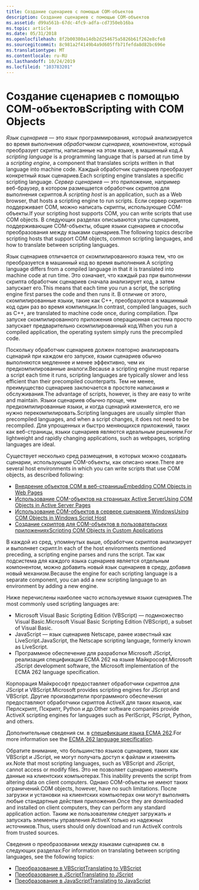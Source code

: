 ```yaml
---
title: Создание сценариев с помощью COM-объектов
description: Создание сценариев с помощью COM-объектов
ms.assetid: d99a561b-67dc-4fc9-adfa-cd7350eb16ba
ms.topic: article
ms.date: 05/31/2018
ms.openlocfilehash: 8f2b00380a14db2d254675a5826b61f262e8cfe8
ms.sourcegitcommit: 8c981a2f4149b4a9d605ffb71fefda8d82bc696e
ms.translationtype: MT
ms.contentlocale: ru-RU
ms.lasthandoff: 10/24/2019
ms.locfileid: "103783201"
---
```

# <a name="scripting-with-com-objects"></a><span data-ttu-id="bceb3-103">Создание сценариев с помощью COM-объектов</span><span class="sxs-lookup"><span data-stu-id="bceb3-103">Scripting with COM Objects</span></span>

<span data-ttu-id="bceb3-104">*Язык сценариев* — это язык программирования, который анализируется во время выполнения *обработчиком сценариев*, компонентом, который преобразует скрипты, написанные на этом языке, в машинный код.</span><span class="sxs-lookup"><span data-stu-id="bceb3-104">A *scripting language* is a programming language that is parsed at run time by a *scripting engine*, a component that translates scripts written in that language into machine code.</span></span> <span data-ttu-id="bceb3-105">Каждый обработчик сценариев преобразует конкретный язык сценариев.</span><span class="sxs-lookup"><span data-stu-id="bceb3-105">Each scripting engine translates a specific scripting language.</span></span> <span data-ttu-id="bceb3-106">*Сервер сценариев* — это приложение, например веб-браузер, в котором размещается обработчик скриптов для выполнения скриптов.</span><span class="sxs-lookup"><span data-stu-id="bceb3-106">A *scripting host* is an application, such as a Web browser, that hosts a scripting engine to run scripts.</span></span> <span data-ttu-id="bceb3-107">Если сервер скриптов поддерживает COM, можно написать скрипты, использующие COM-объекты.</span><span class="sxs-lookup"><span data-stu-id="bceb3-107">If your scripting host supports COM, you can write scripts that use COM objects.</span></span> <span data-ttu-id="bceb3-108">В следующих разделах описываются узлы сценариев, поддерживающие COM-объекты, общие языки сценариев и способы преобразования между языками сценариев.</span><span class="sxs-lookup"><span data-stu-id="bceb3-108">The following topics describe scripting hosts that support COM objects, common scripting languages, and how to translate between scripting languages.</span></span>

<span data-ttu-id="bceb3-109">Язык сценариев отличается от скомпилированного языка тем, что он преобразуется в машинный код во время выполнения.</span><span class="sxs-lookup"><span data-stu-id="bceb3-109">A scripting language differs from a compiled language in that it is translated into machine code at run time.</span></span> <span data-ttu-id="bceb3-110">Это означает, что каждый раз при выполнении скрипта обработчик сценариев сначала анализирует код, а затем запускает его.</span><span class="sxs-lookup"><span data-stu-id="bceb3-110">This means that each time you run a script, the scripting engine first parses the code and then runs it.</span></span> <span data-ttu-id="bceb3-111">В отличие от этого, скомпилированные языки, такие как C++, преобразуются в машинный код один раз во время компиляции.</span><span class="sxs-lookup"><span data-stu-id="bceb3-111">In contrast, compiled languages, such as C++, are translated to machine code once, during compilation.</span></span> <span data-ttu-id="bceb3-112">При запуске скомпилированного приложения операционная система просто запускает предварительно скомпилированный код.</span><span class="sxs-lookup"><span data-stu-id="bceb3-112">When you run a compiled application, the operating system simply runs the precompiled code.</span></span>

<span data-ttu-id="bceb3-113">Поскольку обработчик сценариев должен повторно анализировать сценарий при каждом его запуске, языки сценариев обычно выполняются медленнее и менее эффективно, чем их предкомпилированные аналоги.</span><span class="sxs-lookup"><span data-stu-id="bceb3-113">Because a scripting engine must reparse a script each time it runs, scripting languages are typically slower and less efficient than their precompiled counterparts.</span></span> <span data-ttu-id="bceb3-114">Тем не менее, преимущество сценариев заключается в простоте написания и обслуживания.</span><span class="sxs-lookup"><span data-stu-id="bceb3-114">The advantage of scripts, however, is they are easy to write and maintain.</span></span> <span data-ttu-id="bceb3-115">Языки сценариев обычно проще, чем предкомпилированные языки, и когда сценарий изменяется, его не нужно перекомпилировать.</span><span class="sxs-lookup"><span data-stu-id="bceb3-115">Scripting languages are usually simpler than precompiled languages, and when a script changes, it does not need to be recompiled.</span></span> <span data-ttu-id="bceb3-116">Для упрощенных и быстро меняющихся приложений, таких как веб-страницы, языки сценариев являются идеальным решением.</span><span class="sxs-lookup"><span data-stu-id="bceb3-116">For lightweight and rapidly changing applications, such as webpages, scripting languages are ideal.</span></span>

<span data-ttu-id="bceb3-117">Существует несколько сред размещения, в которых можно создавать сценарии, использующие COM-объекты, как описано ниже.</span><span class="sxs-lookup"><span data-stu-id="bceb3-117">There are several host environments in which you can write scripts that use COM objects, as described following:</span></span>

-   [<span data-ttu-id="bceb3-118">Внедрение объектов COM в веб-страницы</span><span class="sxs-lookup"><span data-stu-id="bceb3-118">Embedding COM Objects in Web Pages</span></span>](embedding-com-objects-in-web-pages.md)
-   [<span data-ttu-id="bceb3-119">Использование COM-объектов на страницах Active Server</span><span class="sxs-lookup"><span data-stu-id="bceb3-119">Using COM Objects in Active Server Pages</span></span>](using-com-objects-in-active-server-pages.md)
-   [<span data-ttu-id="bceb3-120">Использование COM-объектов в сервере сценариев Windows</span><span class="sxs-lookup"><span data-stu-id="bceb3-120">Using COM Objects in Windows Script Host</span></span>](using-com-objects-in-windows-script-host.md)
-   [<span data-ttu-id="bceb3-121">Создание скриптов для COM-объектов в пользовательских приложениях</span><span class="sxs-lookup"><span data-stu-id="bceb3-121">Scripting COM Objects in Custom Applications</span></span>](scripting-com-objects-in-custom-applications.md)

<span data-ttu-id="bceb3-122">В каждой из сред, упомянутых выше, обработчик скриптов анализирует и выполняет скрипт.</span><span class="sxs-lookup"><span data-stu-id="bceb3-122">In each of the host environments mentioned preceding, a scripting engine parses and runs the script.</span></span> <span data-ttu-id="bceb3-123">Так как подсистема для каждого языка сценариев является отдельным компонентом, можно добавить новый язык сценариев в среду, добавив новый механизм.</span><span class="sxs-lookup"><span data-stu-id="bceb3-123">Because the engine for each scripting language is a separate component, you can add a new scripting language to an environment by adding a new engine.</span></span>

<span data-ttu-id="bceb3-124">Ниже перечислены наиболее часто используемые языки сценариев.</span><span class="sxs-lookup"><span data-stu-id="bceb3-124">The most commonly used scripting languages are:</span></span>

-   <span data-ttu-id="bceb3-125">Microsoft Visual Basic Scripting Edition (VBScript) — подмножество Visual Basic.</span><span class="sxs-lookup"><span data-stu-id="bceb3-125">Microsoft Visual Basic Scripting Edition (VBScript), a subset of Visual Basic.</span></span>
-   <span data-ttu-id="bceb3-126">JavaScript — язык сценариев Netscape, ранее известный как LiveScript.</span><span class="sxs-lookup"><span data-stu-id="bceb3-126">JavaScript, the Netscape scripting language, formerly known as LiveScript.</span></span>
-   <span data-ttu-id="bceb3-127">Программное обеспечение для разработки Microsoft JScript, реализация спецификации ECMA 262 на языке Майкрософт.</span><span class="sxs-lookup"><span data-stu-id="bceb3-127">Microsoft JScript development software, the Microsoft implementation of the ECMA 262 language specification.</span></span>

<span data-ttu-id="bceb3-128">Корпорация Майкрософт предоставляет обработчики скриптов для JScript и VBScript.</span><span class="sxs-lookup"><span data-stu-id="bceb3-128">Microsoft provides scripting engines for JScript and VBScript.</span></span> <span data-ttu-id="bceb3-129">Другие производители программного обеспечения предоставляют обработчики скриптов ActiveX для таких языков, как Перлскрипт, Пскрипт, Python и др.</span><span class="sxs-lookup"><span data-stu-id="bceb3-129">Other software companies provide ActiveX scripting engines for languages such as PerlScript, PScript, Python, and others.</span></span>

<span data-ttu-id="bceb3-130">Дополнительные сведения см. в [спецификации языка ECMA 262](https://www.ecma-international.org/publications/standards/Ecma-262.htm).</span><span class="sxs-lookup"><span data-stu-id="bceb3-130">For more information see the [ECMA 262 language specification](https://www.ecma-international.org/publications/standards/Ecma-262.htm).</span></span>

<span data-ttu-id="bceb3-131">Обратите внимание, что большинство языков сценариев, таких как VBScript и JScript, не могут получать доступ к файлам и изменять их.</span><span class="sxs-lookup"><span data-stu-id="bceb3-131">Note that most scripting languages, such as VBScript and JScript, cannot access or modify files.</span></span> <span data-ttu-id="bceb3-132">Это не позволяет сценарию изменять данные на клиентских компьютерах.</span><span class="sxs-lookup"><span data-stu-id="bceb3-132">This inability prevents the script from altering data on client computers.</span></span> <span data-ttu-id="bceb3-133">Однако COM-объекты не имеют таких ограничений.</span><span class="sxs-lookup"><span data-stu-id="bceb3-133">COM objects, however, have no such limitations.</span></span> <span data-ttu-id="bceb3-134">После загрузки и установки на клиентских компьютерах они могут выполнять любые стандартные действия приложения.</span><span class="sxs-lookup"><span data-stu-id="bceb3-134">Once they are downloaded and installed on client computers, they can perform any standard application action.</span></span> <span data-ttu-id="bceb3-135">Таким же пользователям следует загружать и запускать элементы управления ActiveX только из надежных источников.</span><span class="sxs-lookup"><span data-stu-id="bceb3-135">Thus, users should only download and run ActiveX controls from trusted sources.</span></span>

<span data-ttu-id="bceb3-136">Сведения о преобразовании между языками сценариев см. в следующих разделах:</span><span class="sxs-lookup"><span data-stu-id="bceb3-136">For information on translating between scripting languages, see the following topics:</span></span>

-   [<span data-ttu-id="bceb3-137">Преобразование в VBScript</span><span class="sxs-lookup"><span data-stu-id="bceb3-137">Translating to VBScript</span></span>](translating-to-vbscript.md)
-   [<span data-ttu-id="bceb3-138">Преобразование в JScript</span><span class="sxs-lookup"><span data-stu-id="bceb3-138">Translating to JScript</span></span>](translating-to-jscript.md)
-   [<span data-ttu-id="bceb3-139">Преобразование в JavaScript</span><span class="sxs-lookup"><span data-stu-id="bceb3-139">Translating to JavaScript</span></span>](translating-to-javascript.md)

 

 





